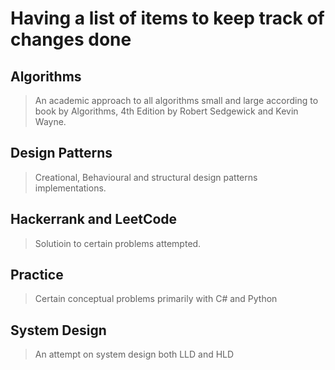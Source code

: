 # Having a list of items to keep track of changes done
## Algorithms
> An academic approach to all algorithms small and large according to book by Algorithms, 4th Edition by Robert Sedgewick and Kevin Wayne.
## Design Patterns
> Creational, Behavioural and structural design patterns implementations.
## Hackerrank and LeetCode
> Solutioin to certain problems attempted.
## Practice
> Certain conceptual problems primarily with C# and Python
## System Design
> An attempt on system design both LLD and HLD